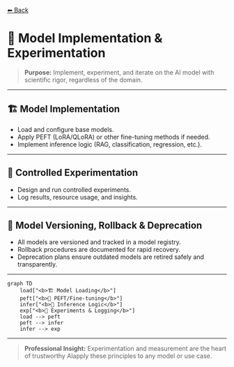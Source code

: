 [⬅ Back](../index.md)

# 🤖 Model Implementation & Experimentation

> **Purpose:**
> Implement, experiment, and iterate on the AI model with scientific rigor, regardless of the domain.

---

## 🏗️ Model Implementation

- Load and configure base models.
- Apply PEFT (LoRA/QLoRA) or other fine-tuning methods if needed.
- Implement inference logic (RAG, classification, regression, etc.).

---

## 🧪 Controlled Experimentation

- Design and run controlled experiments.
- Log results, resource usage, and insights.

---

## 🔄 Model Versioning, Rollback & Deprecation

- All models are versioned and tracked in a model registry.
- Rollback procedures are documented for rapid recovery.
- Deprecation plans ensure outdated models are retired safely and transparently.

---

```mermaid
graph TD
    load["<b>🏗️ Model Loading</b>"]
    peft["<b>🔧 PEFT/Fine-tuning</b>"]
    infer["<b>🤖 Inference Logic</b>"]
    exp["<b>🧪 Experiments & Logging</b>"]
    load --> peft
    peft --> infer
    infer --> exp
```

---

> **Professional Insight:**
> Experimentation and measurement are the heart of trustworthy AIapply these principles to any model or use case.
